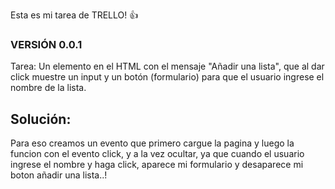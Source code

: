 Esta es mi tarea de TRELLO! :+1:

### VERSIÓN 0.0.1 
Tarea: Un elemento en el HTML con el mensaje "Añadir una lista", que al dar click muestre un input y un botón (formulario) para que el usuario ingrese el nombre de la lista.

## Solución:
Para eso creamos un evento que primero cargue la pagina y luego la funcion con el evento click, y a la vez ocultar, 
ya que cuando el usuario ingrese el nombre y haga click, aparece mi formulario y desaparece mi boton añadir una lista..!

